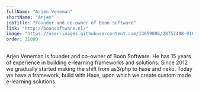 ```yaml
---
fullName: "Arjen Veneman"
shortName: "Arjen"
jobTitle: "Founder and co-owner of Boon Software"
link: "http://boonsoftware.nl/"
image: "https://user-images.githubusercontent.com/13659806/28752498-916210b8-7521-11e7-8aae-987741c268f5.png"
order: 11000
---
```


Arjen Veneman is founder and co-owner of Boon Software.
He has 15 years of experience in building e-learning frameworks and solutions. Since 2012 we gradually started making the shift from as3/php to haxe and neko. Today we have a framework, build with Haxe, upon which we create custom made e-learning solutions.